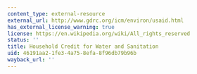 ```yaml
---
content_type: external-resource
external_url: http://www.gdrc.org/icm/environ/usaid.html
has_external_license_warning: true
license: https://en.wikipedia.org/wiki/All_rights_reserved
status: ''
title: Household Credit for Water and Sanitation
uid: 46191aa2-1fe3-4a75-8efa-8f96db79b96b
wayback_url: ''
---
```

